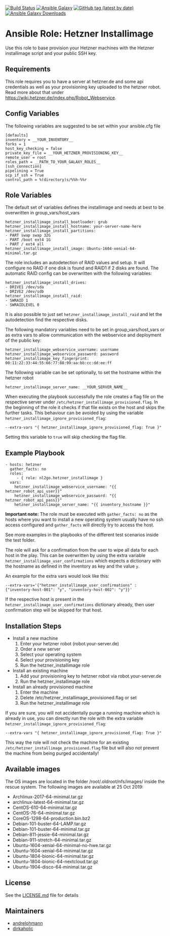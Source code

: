 [![Build Status](https://travis-ci.com/nl2go/ansible-role-hetzner_installimage.svg?branch=master)](https://travis-ci.com/nl2go/ansible-role-hetzner_installimage)
[![Ansible Galaxy](https://img.shields.io/badge/role-nl2go.hetzner_installimage-blue.svg)](https://galaxy.ansible.com/nl2go/hetzner_installimage/)
[![GitHub tag (latest by date)](https://img.shields.io/github/v/tag/nl2go/ansible-role-hetzner_installimage)](https://galaxy.ansible.com/nl2go/hetzner_installimage)
[![Ansible Galaxy Downloads](https://img.shields.io/ansible/role/d/44642.svg?color=blue)](https://galaxy.ansible.com/nl2go/hetzner_installimage/)

# Ansible Role: Hetzner Installimage

Use this role to base provision your Hetzner machines with the Hetzner installimage script and your public SSH key.

## Requirements

This role requires you to have a server at hetzner.de and some api credentials as well as your provisioning key uploaded 
to the hetzner robot. Read more about that under https://wiki.hetzner.de/index.php/Robot_Webservice.

## Config Variables

The following variables are suggested to be set within your ansible.cfg file

    [defaults]
    inventory = __YOUR_INVENTORY__
    forks = 1
    host_key_checking = false
    private_key_file = __YOUR_HETZNER_PROVISIONING_KEY__
    remote_user = root
    roles_path = __PATH_TO_YOUR_GALAXY_ROLES__
    [ssh_connection]
    pipelining = True
    scp_if_ssh = True
    control_path = %(directory)s/%%h-%%r

## Role Variables

The default set of variables defines the installimage and needs at best to be overwritten in group_vars/host_vars

    hetzner_installimage_install_bootloader: grub
    hetzner_installimage_install_hostname: your-server-name-here
    hetzner_installimage_install_partitions:
    - PART swap swap 32G
    - PART /boot ext4 1G
    - PART / ext4 all
    hetzner_installimage_install_image: Ubuntu-1604-xenial-64-minimal.tar.gz

The role includes an autodetection of RAID values and setup. It will configure no RAID if one disk is found and
RAID1 if 2 disks are found. The automatic RAID config can be overwritten with the following variables:

    hetzner_installimage_install_drives:
    - DRIVE1 /dev/sda
    - DRIVE2 /dev/sdb
    hetzner_installimage_install_raid:
    - SWRAID 1
    - SWRAIDLEVEL 0

It is also possible to just set `hetzner_installimage_install_raid` and let the autodetection find the respective disks.

The following mandatory variables need to be set in group_vars/host_vars or as extra vars to allow communication with 
the webservice and deployment of the public key:

    hetzner_installimage_webservice_username: username
    hetzner_installimage_webservice_password: password
    hetzner_installimage_key_fingerprint: 00:11:22:33:44:55:66:77:88:99:aa:bb:cc:dd:ee:ff

The following variable can be set optionally, to set the hostname within the hetzner robot

    hetzner_installimage_server_name: __YOUR_SERVER_NAME__

When executing the playbook successfully the role creates a flag file on the respective server under 
`/etc/hetzner_installimage_provisioned.flag`. In the beginning of the role it checks if that file exists on the host and skips the further
tasks. This behaviour can be avoided by using the variable `hetzner_installimage_ignore_provisioned_flag`:

    --extra-vars "{ hetzner_installimage_ignore_provisioned_flag: True }"
    
Setting this variable to `true` will skip checking the flag file.

## Example Playbook

    - hosts: hetzner
      gather_facts: no
      roles:
         - { role: nl2go.hetzner_installimage }
      vars:
        hetzner_installimage_webservice_username: "{{ hetzner_robot_api_user}}"
        hetzner_installimage_webservice_password: "{{ hetzner_robot_api_pass}}"
        hetzner_installimage_server_name: "{{ inventory_hostname }}"

**Important note:** The role must be executed with `gather_facts: no` as the hosts where you want to install a new 
operating system usually have no ssh access configured and `gather_facts` will directly try to access the host. 

See more examples in the playbooks of the different test scenarios inside the test folder.

The role will ask for a confirmation from the user to wipe all data for each host in the play. This can be overwritten
by using the extra variable `hetzner_installimage_user_confirmations` which expects a dictionary with the hostname as 
defined in the inventory as key and the value `y`.

An example for the extra vars would look like this:

    --extra-vars='{"hetzner_installimage_user_confirmations" : {"inventory-host-001": "y", "inventory-host-002": "y"}}'

If the respective host is present in the `hetzner_installimage_user_confirmations` dictionary already, then user 
confirmation step will be skipped for that host.
 
## Installation Steps

  * Install a new machine
    1. Enter your hetzner robot (robot.your-server.de)
    2. Order a new server
    3. Select your operating system
    4. Select your provisioning key
    5. Run the hetzner_installimage role
  * Install an existing machine
    1. Add your provisioning key to hetzner robot via robot.your-server.de
    2. Run the hetzner_installimage role
  * Install an already provisioned machine
    1. Enter the machine
    2. Delete /etc/hetzner_installimage_provisioned.flag or set 
    3. Run the hetzner_installimage role

If you are sure, you will not accidentally purge a running machine which is already in use, you can directly run the 
role with the extra variable `hetzner_installimage_ignore_provisioned_flag`:

    --extra-vars "{ hetzner_installimage_ignore_provisioned_flag: True }"

This way the role will not check the machine for an existing `/etc/hetzner_installimage_provisioned.flag` file but will also not prevent the machine from 
being purged accidentally!

## Available images

The OS images are located in the folder /root/.oldroot/nfs/images/ inside the rescue system. The
following images are available at 25 Oct 2019:

* Archlinux-2017-64-minimal.tar.gz
* archlinux-latest-64-minimal.tar.gz
* CentOS-610-64-minimal.tar.gz
* CentOS-76-64-minimal.tar.gz
* CoreOS-1298-64-production.bin.bz2
* Debian-101-buster-64-LAMP.tar.gz
* Debian-101-buster-64-minimal.tar.gz
* Debian-811-jessie-64-minimal.tar.gz
* Debian-911-stretch-64-minimal.tar.gz
* Ubuntu-1604-xenial-64-minimal-no-hwe.tar.gz
* Ubuntu-1604-xenial-64-minimal.tar.gz
* Ubuntu-1804-bionic-64-minimal.tar.gz
* Ubuntu-1804-bionic-64-nextcloud.tar.gz
* Ubuntu-1904-disco-64-minimal.tar.gz

## License

See the [LICENSE.md](LICENSE.md) file for details

## Maintainers

- [andrelohmann](https://github.com/andrelohmann)
- [dirkaholic](https://github.com/dirkaholic)

